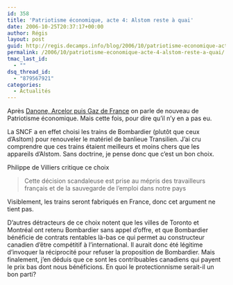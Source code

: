 ```yaml
---
id: 358
title: 'Patriotisme économique, acte 4: Alstom reste à quai'
date: 2006-10-25T20:37:17+00:00
author: Régis
layout: post
guid: http://regis.decamps.info/blog/2006/10/patriotisme-economique-acte-4-alstom-reste-a-quai/
permalink: /2006/10/patriotisme-economique-acte-4-alstom-reste-a-quai/
tmac_last_id:
  - ""
dsq_thread_id:
  - "879567921"
categories:
  - Actualités
---
```

Après [Danone, Arcelor puis Gaz de France](http://regis.decamps.info/blog/2006/03/patriotisme-economique-acte-3/) on parle de nouveau de Patriotisme économique. Mais cette fois, pour dire qu’il n’y en a pas eu. 

La SNCF a en effet choisi les trains de Bombardier (plutôt que ceux d’Asltom) pour renouveler le matériel de banlieue Transilien. J’ai cru comprendre que ces trains étaient meilleurs et moins chers que les appareils d’Alstom. Sans doctrine, je pense donc que c’est un bon choix.

Philippe de Villiers critique ce choix

> Cette décision scandaleuse est prise au mépris des travailleurs français et de la sauvegarde de l&#8217;emploi dans notre pays 

Visiblement, les trains seront fabriqués en France, donc cet argument ne tient pas.

D’autres détracteurs de ce choix notent que les villes de Toronto et Montréal ont retenu Bombardier sans appel d’offre, et que Bombardier bénéficie de contrats rentables là-bas ce qui permet au constructeur canadien d’être compétitif à l’international. Il aurait donc été légitime d’invoquer la réciprocité pour refuser la proposition de Bombardier. Mais finalement, j’en déduis que ce sont les contribuables canadiens qui payent le prix bas dont nous bénéficions. En quoi le protectionnisme serait-il un bon parti?
